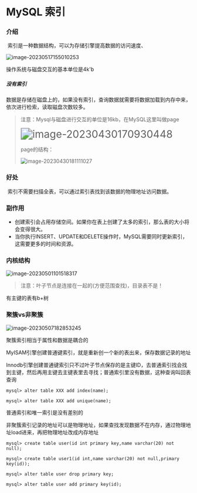 # MySQL 索引

### 介绍

​	索引是一种数据结构，可以为存储引擎提高数据的访问速度、

![image-20230517155010253](C:\Users\ZZZXXXJJ\AppData\Roaming\Typora\typora-user-images\image-20230517155010253.png)

操作系统与磁盘交互的基本单位是4k'b

##### 没有索引

​	数据是存储在磁盘上的，如果没有索引，查询数据就需要将数据加载到内存中来，依次进行检索，读取磁盘次数较多。

> 注意：Mysql与磁盘进行交互的单位是16kb，在MySQL这里叫做page
>
> <img src="C:\Users\ZZZXXXJJ\AppData\Roaming\Typora\typora-user-images\image-20230430170930448.png" alt="image-20230430170930448" style="zoom: 200%;" />
>
> page的结构：
>
> ![image-20230430181111027](C:\Users\ZZZXXXJJ\AppData\Roaming\Typora\typora-user-images\image-20230430181111027.png)

### 好处

​	索引不需要扫描全表，可以通过索引表找到该数据的物理地址访问数据。

### 副作用

- 创建索引会占用存储空间。如果你在表上创建了太多的索引，那么表的大小将会变得很大。
- 当你执行INSERT、UPDATE和DELETE操作时，MySQL需要同时更新索引，这需要更多的时间和资源。

### 内核结构

![image-20230501101518317](C:\Users\ZZZXXXJJ\AppData\Roaming\Typora\typora-user-images\image-20230501101518317.png)

> 注意：叶子节点是连接在一起的(方便范围查找)，目录表不是！

有主键的表有b+树

### 聚簇vs非聚簇 

![image-20230507182853245](C:\Users\ZZZXXXJJ\AppData\Roaming\Typora\typora-user-images\image-20230507182853245.png)

聚簇索引相当于属性和数据是耦合的

MyISAM引擎创建普通键索引，就是重新创一个新的表出来，保存数据记录的地址

Innodb引擎创建普通键索引只不过叶子节点保存的是主键ID，去普通索引找会找到主键，然后再用主键去主键表里去寻找；普通索引里没有数据，这种查询叫回表查询

```mysql
mysql> alter table XXX add index(name);
```

```mysql
mysql> alter table XXX add unique(name);
```

普通索引和唯一索引是没有差别的

非聚簇索引记录的地址可以是物理地址，如果查找发现数据不在内存，通过物理地址load进来，再把物理地址改成内存地址

```mysql
mysql> create table user(id int primary key,name varchar(20) not null);
```

```mysql
mysql> create table user1(id int,name varchar(20) not null,primary key(id));
```

```mysql
mysql> alter table user drop primary key;
```

```mysql
mysql> alter table user add primary key(id);
```

   
